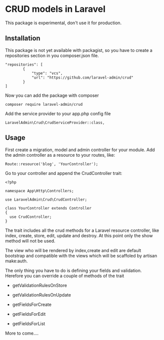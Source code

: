 # CRUD models in Laravel

This package is experimental, don't use it for production.

##  Installation

This package is not yet available with packagist, so you have to create a repositories section in you composer.json file.

```
"repositories": [
        {
            "type": "vcs",
            "url": "https://github.com/laravel-admin/crud"
        }
]
```

Now you can add the package with composer

```
composer require laravel-admin/crud
```

Add the service provider to your app.php config file

```
LaravelAdmin\Crud\CrudServiceProvider::class,
```

## Usage

First create a migration, model and admin controller for your module. Add the admin controller as a resource to your routes, like:

```
Route::resource('blog', 'YourController');
```

Go to your controller and append the CrudController trait:

```
<?php

namespace App\Http\Controllers;

use LaravelAdmin\Crud\CrudController;

class YourController extends Controller
{
  use CrudController;
}
```

The trait includes all the crud methods for a Laravel resource controller, like index, create, store, edit, update and destroy. At this point only the show method will not be used.

The view who will be rendered by index,create and edit are default bootstrap and compatible with the views which will be scaffoled by artisan make:auth.

The only thing you have to do is defining your fields and validation. Herefore you can override a couple of methods of the trait

* getValidationRulesOnStore
* getValidationRulesOnUpdate

* getFieldsForCreate
* getFieldsForEdit
* getFieldsForList

More to come....


